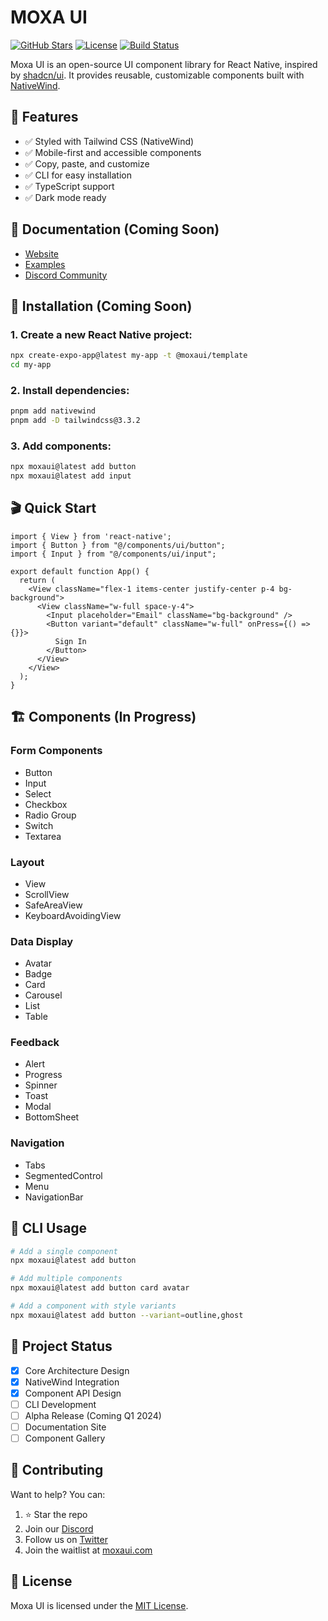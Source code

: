 # MOXA UI

[![GitHub Stars](https://img.shields.io/github/stars/princeajuzie7/moxa-ui?style=for-the-badge&color=gold&labelColor=black)](https://github.com/princeajuzie7/moxa-ui)
[![License](https://img.shields.io/badge/license-MIT-blue?style=for-the-badge&color=blue&labelColor=black)](https://github.com/princeajuzie7/moxa-ui/blob/main/LICENSE.md)
[![Build Status](https://img.shields.io/badge/status-coming%20soon-orange?style=for-the-badge&labelColor=black)](https://moxaui.com)

Moxa UI is an open-source UI component library for React Native, inspired by [shadcn/ui](https://ui.shadcn.com). It provides reusable, customizable components built with [NativeWind](https://nativewind.dev).

## 🌟 Features

- ✅ Styled with Tailwind CSS (NativeWind)
- ✅ Mobile-first and accessible components
- ✅ Copy, paste, and customize
- ✅ CLI for easy installation
- ✅ TypeScript support
- ✅ Dark mode ready

## 📖 Documentation (Coming Soon)

- [Website](https://moxaui..com)
- [Examples](https://github.com/moxaui/examples)
- [Discord Community](https://discord.gg/moxaui)

## 🚀 Installation (Coming Soon)

### 1. Create a new React Native project:

```bash
npx create-expo-app@latest my-app -t @moxaui/template
cd my-app
```

### 2. Install dependencies:

```bash
pnpm add nativewind
pnpm add -D tailwindcss@3.3.2
```

### 3. Add components:

```bash
npx moxaui@latest add button
npx moxaui@latest add input
```

## 🎬 Quick Start

```tsx
import { View } from 'react-native';
import { Button } from "@/components/ui/button";
import { Input } from "@/components/ui/input";

export default function App() {
  return (
    <View className="flex-1 items-center justify-center p-4 bg-background">
      <View className="w-full space-y-4">
        <Input placeholder="Email" className="bg-background" />
        <Button variant="default" className="w-full" onPress={() => {}}>
          Sign In
        </Button>
      </View>
    </View>
  );
}
```

## 🏗 Components (In Progress)

### Form Components
- Button
- Input
- Select
- Checkbox
- Radio Group
- Switch
- Textarea

### Layout
- View
- ScrollView
- SafeAreaView
- KeyboardAvoidingView

### Data Display
- Avatar
- Badge
- Card
- Carousel
- List
- Table

### Feedback
- Alert
- Progress
- Spinner
- Toast
- Modal
- BottomSheet

### Navigation
- Tabs
- SegmentedControl
- Menu
- NavigationBar

## 🔧 CLI Usage

```bash
# Add a single component
npx moxaui@latest add button

# Add multiple components
npx moxaui@latest add button card avatar

# Add a component with style variants
npx moxaui@latest add button --variant=outline,ghost
```

## 📅 Project Status

- [x] Core Architecture Design
- [x] NativeWind Integration
- [x] Component API Design
- [ ] CLI Development
- [ ] Alpha Release (Coming Q1 2024)
- [ ] Documentation Site
- [ ] Component Gallery

## 🤝 Contributing

Want to help? You can:

1. ⭐ Star the repo
2. Join our [Discord](https://discord.gg/moxaui)
3. Follow us on [Twitter](https://twitter.com/moxaui)
4. Join the waitlist at [moxaui.com](https://moxaui.com)

## 📝 License

Moxa UI is licensed under the [MIT License](https://github.com/princeajuzie7/moxa-ui/blob/main/LICENSE.md).

